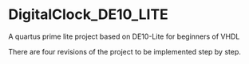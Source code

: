 # DigitalClock_DE10_LITE
A quartus prime lite project based on DE10-Lite for beginners of VHDL

There are four revisions of the project to be implemented step by step.
